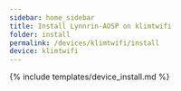 ```yaml
---
sidebar: home_sidebar
title: Install Lynnrin-AOSP on klimtwifi
folder: install
permalink: /devices/klimtwifi/install
device: klimtwifi
---
```

{% include templates/device_install.md %}
